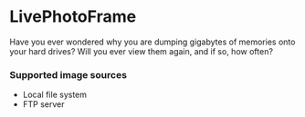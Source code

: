 # LivePhotoFrame

Have you ever wondered why you are dumping gigabytes of memories onto your hard drives? Will you ever view them again, and if so, how often?

### Supported image sources ###

* Local file system
* FTP server